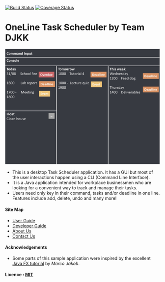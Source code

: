 [![Build Status](https://travis-ci.org/se-edu/addressbook-level4.svg?branch=master)](https://travis-ci.org/se-edu/addressbook-level4)
[![Coverage Status](https://coveralls.io/repos/github/se-edu/addressbook-level4/badge.svg?branch=master)](https://coveralls.io/github/se-edu/addressbook-level4?branch=master)

# OneLine Task Scheduler by Team DJKK

<img src="docs/images/Ui.png" width="600"><br>

* This is a desktop Task Scheduler application. It has a GUI but most of the user interactions happen using 
  a CLI (Command Line Interface).
* It is a Java application intended for workplace businessmen who are looking for a convenient way to track
  and manage their tasks. 
* Users need only key in their command, tasks and/or deadline in one line. Features include add, delete, undo
  and many more!
  
#### Site Map
* [User Guide](docs/UserGuide.md) 
* [Developer Guide](docs/DeveloperGuide.md)  
* [About Us](docs/AboutUs.md)
* [Contact Us](docs/ContactUs.md)


#### Acknowledgements

* Some parts of this sample application were inspired by the excellent 
  [Java FX tutorial](http://code.makery.ch/library/javafx-8-tutorial/) by *Marco Jakob*. 


#### Licence : [MIT](LICENSE)
